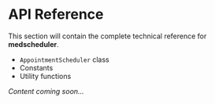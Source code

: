 # API Reference

This section will contain the complete technical reference for **medscheduler**.

- `AppointmentScheduler` class
- Constants
- Utility functions

*Content coming soon…*
